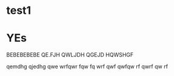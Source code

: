 # test1
# YEs
BEBEBEBEBE  QE.FJH  QWLJDH  QGEJD   HQWSHGF

qemdhg  qjedhg  qwe
wrfqwr
fqw
fq
wrf
qwf
qwfqw
rf
qwrf
qw
rf